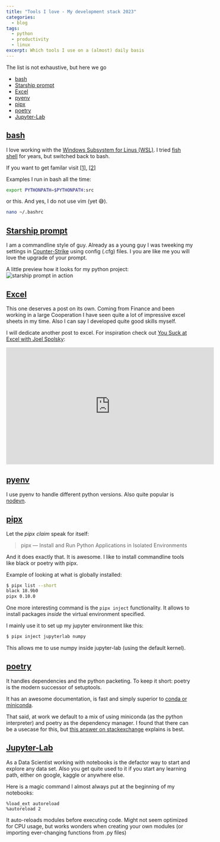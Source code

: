 ```yaml
---
title: "Tools I love - My development stack 2023"
categories:
  - blog
tags:
  - python
  - productivity
  - linux
excerpt: Which tools I use on a (almost) daily basis
---
```


The list is not exhaustive, but here we go

- [bash](#bash)
- [Starship prompt](#starship-prompt)
- [Excel](#excel)
- [pyenv](#pyenv)
- [pipx](#pipx)
- [poetry](#poetry)
- [Jupyter-Lab](#jupyter-lab)


## [bash](https://www.gnu.org/software/bash/)

I love working with the [Windows Subsystem for Linus (WSL)]().
I tried [fish shell]() for years, but switched back to bash.

If you want to get familar visit [[1]](http://mywiki.wooledge.org/BashGuide), [[2]](https://tldp.org/LDP/Bash-Beginners-Guide/html/)

Examples I run in bash all the time:

```bash
export PYTHONPATH=$PYTHONPATH:src
```

or this. And yes, I do not use vim (yet 😅).

```bash
nano ~/.bashrc
```


## [Starship prompt](https://starship.rs/)
I am a commandline style of guy.
Already as a young guy I was tweeking my settings in [Counter-Strike](https://www.counter-strike.net/) using config (.cfg) files. I you are like me you will love the upgrade of your prompt.

A little preview how it looks for my python project:
![starship prompt in action](/assets/images/blog/2023-04/starship-prompt.png)


## [Excel](https://www.microsoft.com/en-us/microsoft-365/excel)
This one deserves a post on its own. Coming from Finance and been working in a large Cooperation I have seen quite a lot of impressive excel sheets in my time.
Also I can say I developed quite good skills myself.

I will dedicate another post to excel.
For inspiration check out [You Suck at Excel with Joel Spolsky](https://www.youtube.com/watch?v=0nbkaYsR94c):

<iframe width="560" height="315" src="https://www.youtube.com/embed/0nbkaYsR94c" title="YouTube video player" frameborder="0" allow="accelerometer; autoplay; clipboard-write; encrypted-media; gyroscope; picture-in-picture; web-share" allowfullscreen></iframe>


## [pyenv](https://github.com/pyenv/pyenv)
I use pyenv to handle different python versions.
Also quite popular is [nodevn](https://github.com/nodenv/nodenv).


## [pipx](https://pypa.github.io/pipx/)
Let the _pipx claim_ speak for itself: 

> pipx — Install and Run Python Applications in Isolated Environments

And it does exactly that. It is awesome.
I like to install commandline tools like black or poetry with pipx.

Example of looking at what is globally installed:

```bash
$ pipx list --short
black 18.9b0
pipx 0.10.0
```

One more interesting command is the `pipx inject` functionality.
It allows to install packages _inside_ the virtual environment specified.

I mainly use it to set up my jupyter environment like this:

```bash
$ pipx inject jupyterlab numpy
```

This allows me to use numpy inside jupyter-lab (using the default kernel).


## [poetry](https://python-poetry.org/)

It handles dependencies and the python packeting.
To keep it short: poetry is the modern successor of setuptools.

It has an awesome documentation, is fast and simply superior to [conda or miniconda](https://docs.conda.io/en/latest/miniconda.html).

That said, at work we default to a mix of using miniconda (as the python interpreter) and poetry as the dependency manager.
I found that there can be a usecase for this, but [this answer on stackexchange](https://stackoverflow.com/questions/70851048/does-it-make-sense-to-use-conda-poetry) explains is best.


## [Jupyter-Lab](https://jupyter.org/)
As a Data Scientist working with notebooks is the defactor way to start and explore any data set.
Also you get quite used to it if you start any learning path, either on google, kaggle or anywhere else.

Here is a magic command I almost always put at the beginning of my notebooks:

```console
%load_ext autoreload
%autoreload 2
```

It auto-reloads modules before executing code.
Might not seem optimized for CPU usage, but works wonders when creating your own modules (or importing ever-changing functions from .py files)
